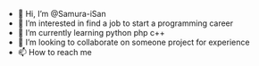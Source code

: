 - 👋 Hi, I’m @Samura-iSan
- 👀 I’m interested in find a job to start a programming career
- 🌱 I’m currently learning python php c++ 
- 💞️ I’m looking to collaborate on someone project for experience
- 📫 How to reach me 

<!---
Samura-iSan/Samura-iSan is a ✨ special ✨ repository because its `README.md` (this file) appears on your GitHub profile.
You can click the Preview link to take a look at your changes.
--->
